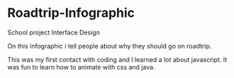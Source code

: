 # Roadtrip-Infographic
School project Interface Design

On this infographic i tell people about why they should go on roadtrip.

This was my first contact with coding and I learned a lot about javascript. It was fun to learn how to animate with css and java.
